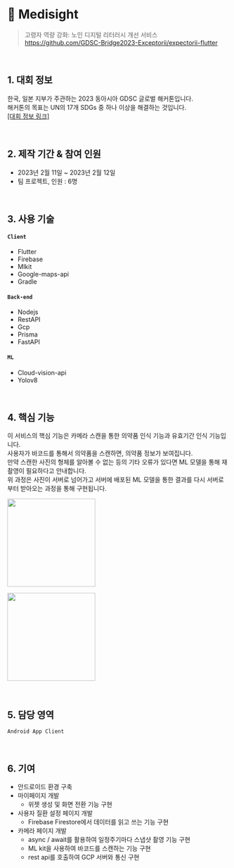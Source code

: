 # :pushpin: Medisight
>고령자 역량 강화: 노인 디지털 리터러시 개선 서비스  
>https://github.com/GDSC-Bridge2023-Exceptorii/expectorii-flutter

</br>

## 1. 대회 정보
한국, 일본 지부가 주관하는 2023 동아시아 GDSC 글로벌 해커톤입니다.  
해커톤의 목표는 UN의 17개 SDGs 중 하나 이상을 해결하는 것입니다.  
[[대회 정보 링크]]([https://developers.google.com/community/gdsc-solution-challenge?hl=ko](https://gdsc.community.dev/events/details/developer-student-clubs-seoul-womens-university-presents-the-bridge-ideation-workshop/))

</br>

## 2. 제작 기간 & 참여 인원
- 2023년 2월 11일 ~ 2023년 2월 12일
- 팀 프로젝트, 인원 : 6명

</br>

## 3. 사용 기술
#### `Client`
  - Flutter
  - Firebase
  - Mlkit
  - Google-maps-api  
  - Gradle
#### `Back-end`
  - Nodejs
  - RestAPI
  - Gcp
  - Prisma
  - FastAPI  
#### `ML`
  - Cloud-vision-api
  - Yolov8

</br>

## 4. 핵심 기능
이 서비스의 핵심 기능은 카메라 스캔을 통한 의약품 인식 기능과 유효기간 인식 기능입니다.  
사용자가 바코드를 통해서 의약품을 스캔하면, 의약품 정보가 보여집니다.  
만약 스캔한 사진의 형체를 알아볼 수 없는 등의 기타 오류가 있다면 ML 모델을 통해 재촬영이 필요하다고 안내합니다.  
위 과정은 사진이 서버로 넘어가고 서버에 배포된 ML 모델을 통한 결과를 다시 서버로부터 받아오는 과정을 통해 구현됩니다.  
<p><img width="200" src="https://github.com/jeong-1/jeong-1/assets/68230434/87d941fb-3fe3-4349-9348-301b0d56912a"/></p>
<p><img width="200" src="https://github.com/jeong-1/jeong-1/assets/68230434/2e2e7c04-efd3-4178-ac38-efb1d64cacc8"/></p>

</br>

## 5. 담당 영역
  `Android App Client`

</br>

## 6. 기여
- 안드로이드 환경 구축
- 마이페이지 개발
    - 위젯 생성 및 화면 전환 기능 구현
- 사용자 질환 설정 페이지 개발
    - Firebase Firestore에서 데이터를 읽고 쓰는 기능 구현
- 카메라 페이지 개발
    - async / await를 활용하여 일정주기마다 스냅샷 촬영 기능 구현
    - ML kit을 사용하여 바코드를 스캔하는 기능 구현
    - rest api를 호출하여 GCP 서버와 통신 구현
